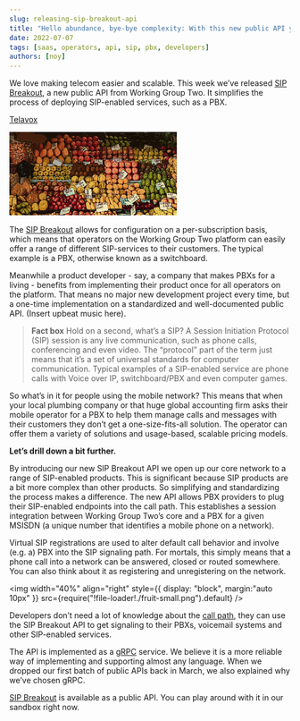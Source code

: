 ```yaml
---
slug: releasing-sip-breakout-api
title: "Hello abundance, bye-bye complexity: With this new public API you can plug multiple switchboards into the call path - without knowing what a call path is"
date: 2022-07-07
tags: [saas, operators, api, sip, pbx, developers]
authors: [noy]
---
```

We love making telecom easier and scalable. This week we’ve released [SIP Breakout](https://v1.docs.wgtwo.com/guide/sipbreakout/v1/how-to-use-sipbreakout-api.html#prerequisites), a new public API from Working Group Two. It simplifies the process of deploying SIP-enabled services, such as a PBX.

[Telavox](https://telavox.com)

![Abundance of fruit in market stall](./fruit-landscape.png)

<!--truncate-->


The [SIP Breakout](https://v1.docs.wgtwo.com/guide/sipbreakout/v1/how-to-use-sipbreakout-api.html#prerequisites) allows for configuration on a per-subscription basis, which means that operators on the Working Group Two platform can easily offer a range of different SIP-services to their customers. The typical example is a PBX, otherwise known as a switchboard. 

Meanwhile a product developer - say, a company that makes PBXs for a living - benefits from implementing their product once for all operators on the platform. That means no major new development project every time, but a one-time implementation on a standardized and well-documented public API. (Insert upbeat music here). 

> **Fact box**
Hold on a second, what’s a SIP? A Session Initiation Protocol (SIP) session is any live communication, such as phone calls, conferencing and even video. The “protocol” part of the term just means that it’s a set of universal standards for computer communication. Typical examples of a SIP-enabled service are phone calls with Voice over IP, switchboard/PBX and even computer games.

So what’s in it for people using the mobile network? This means that when your local plumbing company or that huge global accounting firm asks their mobile operator for a PBX to help them manage calls and messages with their customers they don’t get a one-size-fits-all solution. The operator can offer them a variety of solutions and usage-based, scalable pricing models. 

**Let’s drill down a bit further.** 

By introducing our new SIP Breakout API we open up our core network to a range of SIP-enabled products. This is significant because SIP products are a bit more complex than other products. So simplifying and standardizing the process makes a difference. The new API allows PBX providers to plug their SIP-enabled endpoints into the call path. This establishes a session integration between Working Group Two’s core and a PBX for a given MSISDN (a unique number that identifies a mobile phone on a network). 

Virtual SIP registrations are used to alter default call behavior and involve (e.g. a) PBX into the SIP signaling path. For mortals, this simply means that a phone call into a network can be answered, closed or routed somewhere. You can also think about it as registering and unregistering on the network. 

<img
  width="40%"
  align="right"
  style={{
    display: "block",
    margin:"auto 10px"
  }}
  src={require("!file-loader!./fruit-small.png").default}
/>

Developers don’t need a lot of knowledge about the [call path](https://www.nextiva.com/voip-definitions/call-path.html), they can use the SIP Breakout API to get signaling to their PBXs, voicemail systems and other SIP-enabled services. 

The API is implemented as a [gRPC](https://en.wikipedia.org/wiki/GRPC) service. We believe it is a more reliable way of implementing and supporting almost any language. When we dropped our first batch of public APIs back in March, we also explained why we’ve chosen gRPC. 

[SIP Breakout](https://v1.docs.wgtwo.com/guide/sipbreakout/v1/how-to-use-sipbreakout-api.html#prerequisites) is available as a public API. You can play around with it in our sandbox right now. 